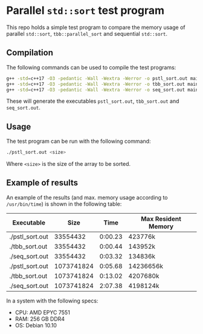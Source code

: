 # Parallel `std::sort` test program
This repo holds a simple test program to compare the memory usage of parallel `std::sort`, `tbb::parallel_sort` and sequential `std::sort`.

## Compilation
The following commands can be used to compile the test programs:
```bash
g++ -std=c++17 -O3 -pedantic -Wall -Wextra -Werror -o pstl_sort.out main.cpp -ltbb -DPSTL_SORT
g++ -std=c++17 -O3 -pedantic -Wall -Wextra -Werror -o tbb_sort.out main.cpp -ltbb -DTBB_SORT
g++ -std=c++17 -O3 -pedantic -Wall -Wextra -Werror -o seq_sort.out main.cpp -ltbb
```
These will generate the executables `pstl_sort.out`, `tbb_sort.out` and `seq_sort.out`.

## Usage
The test program can be run with the following command:
```bash
./pstl_sort.out <size>
```
Where `<size>` is the size of the array to be sorted.

## Example of results
An example of the results (and max. memory usage according to `/usr/bin/time`) is shown in the following table:

| Executable         | Size        | Time     | Max Resident Memory |
| ------------------ | ----------- | -------- | ------------------- |
| ./pstl_sort.out    | 33554432    | 0:00.23  | 423776k             |
| ./tbb_sort.out     | 33554432    | 0:00.44  | 143952k             |
| ./seq_sort.out     | 33554432    | 0:03.32  | 134836k             |
| ./pstl_sort.out    | 1073741824  | 0:05.68  | 14236656k           |
| ./tbb_sort.out     | 1073741824  | 0:13.02  | 4207680k            |
| ./seq_sort.out     | 1073741824  | 2:07.38  | 4198124k            |

In a system with the following specs:
* CPU: AMD EPYC 7551
* RAM: 256 GB DDR4
* OS: Debian 10.10
